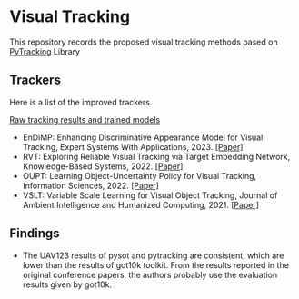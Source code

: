 # Visual Tracking
This repository records the proposed visual tracking methods based on [PyTracking](https://github.com/visionml/pytracking) Library
## Trackers
Here is a list of the improved trackers.

[Raw tracking results and trained models](https://drive.google.com/drive/folders/182NbsBrVR9PICR9aSkb2IhUDvrlSsTDT?usp=sharing)
* EnDiMP: Enhancing Discriminative Appearance Model for Visual Tracking, Expert Systems With Applications, 2023. [[Paper]](https://doi.org/10.1016/j.eswa.2023.119670)
* RVT: Exploring Reliable Visual Tracking via Target Embedding Network, Knowledge-Based Systems, 2022. [[Paper]](https://doi.org/10.1016/j.knosys.2022.108584)  
* OUPT: Learning Object-Uncertainty Policy for Visual Tracking, Information Sciences, 2022. [[Paper]](https://doi.org/10.1016/j.ins.2021.09.002)
* VSLT: Variable Scale Learning for Visual Object Tracking, Journal of Ambient Intelligence and Humanized Computing, 2021. [[Paper]](https://doi.org/10.1007/s12652-021-03469-2)  

## Findings
* The UAV123 results of pysot and pytracking are consistent, which are lower than the results of got10k toolkit. 
  From the results reported in the original conference papers, the authors probably use the evaluation results given by got10k.


